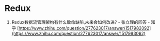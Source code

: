 # Redux

1. Redux数据流管理架构有什么致命缺陷,未来会如何改进? - 张立理的回答 - 知乎 [https://www.zhihu.com/question/277623017/answer/1517983092](https://www.zhihu.com/question/277623017/answer/1517983092)

